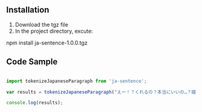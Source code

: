 ## Installation

1. Download the tgz file
2. In the project directory, excute:

npm install ja-sentence-1.0.0.tgz


## Code Sample

```javascript

import tokenizeJapaneseParagraph from 'ja-sentence';

var results = tokenizeJapaneseParagraph("えー！？くれるの？本当にいいの…？嬉しい！！");

console.log(results);

```